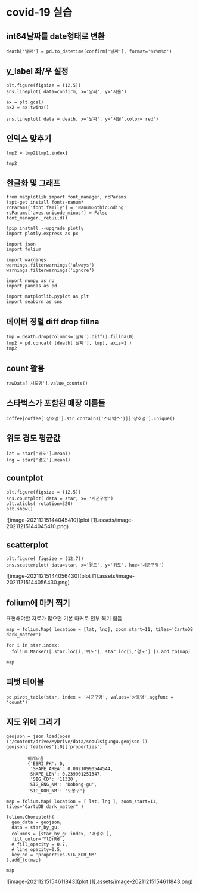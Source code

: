 # covid-19 실습





## int64날짜를 date형태로 변환

```
death['날짜'] = pd.to_datetime(confirm['날짜'], format='%Y%m%d')
```



## y_label 좌/우 설정

```
plt.figure(figsize = (12,5))
sns.lineplot( data=confirm, x='날짜', y='서울')

ax = plt.gca()
ax2 = ax.twinx()

sns.lineplot( data = death, x='날짜', y='서울',color='red')
```



## 인덱스 맞추기

```
tmp2 = tmp2[tmp1.index]

tmp2
```



## 한글화 및 그래프

```
from matplotlib import font_manager, rcParams
!apt-get install fonts-nanum*
rcParams['font.family'] = 'NanumGothicCoding'
rcParams['axes.unicode_minus'] = False
font_manager._rebuild()

!pip install --upgrade plotly
import plotly.express as px

import json
import folium

import warnings
warnings.filterwarnings('always')
warnings.filterwarnings('ignore')

import numpy as np
import pandas as pd

import matplotlib.pyplot as plt
import seaborn as sns
```



## 데이터 정렬 diff drop fillna

```
tmp = death.drop(columns='날짜').diff().fillna(0)
tmp2 = pd.concat( [death['날짜'], tmp], axis=1 )
tmp2
```



## count 활용

```
rawData['시도명'].value_counts()
```



## 스타벅스가 포함된 매장 이름들

```
coffee[coffee['상호명'].str.contains('스타벅스')]['상호명'].unique()
```



## 위도 경도 평균값

```
lat = star['위도'].mean()
lng = star['경도'].mean()
```



## countplot

```
plt.figure(figsize = (12,5))
sns.countplot( data = star, x= '시군구명')
plt.xticks( rotation=320)
plt.show()
```

![image-20211215144045410](plot [1].assets/image-20211215144045410.png)

## scatterplot

```
plt.figure( figsize = (12,7))
sns.scatterplot( data=star, x='경도', y='위도', hue='시군구명')
```

![image-20211215144056430](plot [1].assets/image-20211215144056430.png)



## folium에 마커 찍기

표현해야할 자료가 많으면 기본 마커로 전부 찍기 힘듬

```
map = folium.Map( location = [lat, lng], zoom_start=11, tiles='CartoDB dark_matter')

for i in star.index:
  folium.Marker([ star.loc[i,'위도'], star.loc[i,'경도'] ]).add_to(map)

map
```



## 피벗 테이블

```
pd.pivot_table(star, index = '시군구명', values='상호명',aggfunc = 'count')
```



## 지도 위에 그리기

```
geojson = json.load(open ('/content/drive/MyDrive/data/seoulsigungu.geojson'))
geojson['features'][0]['properties']
		
		이케나옴
		{'ESRI_PK': 0,
		 'SHAPE_AREA': 0.00210990544544,
 		'SHAPE_LEN': 0.239901251347,
		 'SIG_CD': '11320',
 		'SIG_ENG_NM': 'Dobong-gu',
 		'SIG_KOR_NM': '도봉구'}
```



```
map = folium.Map( location = [ lat, lng ], zoom_start=11, tiles="CartoDB dark_matter" )

folium.Choropleth(
  geo_data = geojson,
  data = star_by_gu,
  columns = [star_by_gu.index, '매장수'],
  fill_color='YlOrRd',
  # fill_opacity = 0.7,
  # line_opacity=0.5,
  key_on = 'properties.SIG_KOR_NM'
).add_to(map)

map
```

![image-20211215154611843](plot [1].assets/image-20211215154611843.png)





















